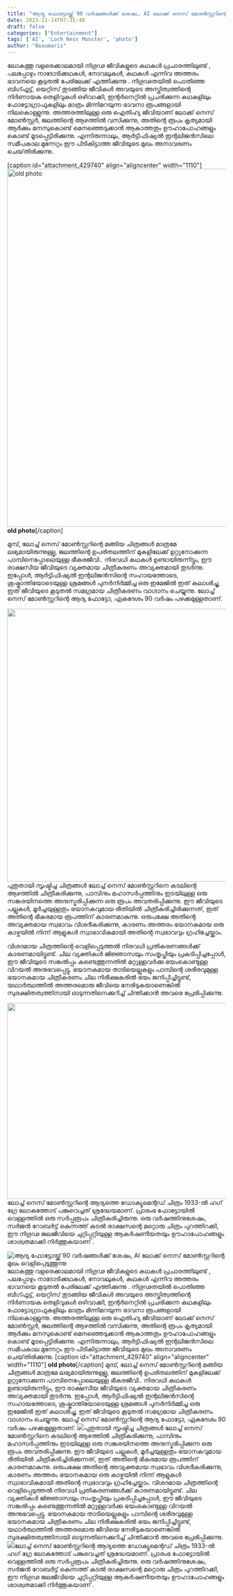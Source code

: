 ```yaml
---
title: "ആദ്യ ഫോട്ടോയ്ക്ക് 90 വർഷങ്ങൾക്ക് ശേഷം, AI ലോക്ക് നെസ് മോൺസ്റ്ററിന്റെ മുഖം വെളിപ്പെടുത്തുന്നു"
date: 2023-11-14T07:35:40
draft: false
categories: ["Entertainment"]
tags: ['AI', 'Loch Ness Monster', 'photo']
author: "Beaumaris"
---
```


ലോകത്തു വളരെക്കാലമായി നിഗൂഢ ജീവികളുടെ കഥകൾ പ്രചാരത്തിലുണ്ട് , പലപ്പോഴും നാടോടിക്കഥകൾ, നോവലുകൾ, കഥകൾ എന്നിവ അത്തരം ഭാവനയെ കൂടുതൽ പേരിലേക്ക് എത്തിക്കുന്നു . നിഗൂഢതയിൽ പൊതിഞ്ഞ ബിഗ്ഫൂട്ട്, യെറ്റിസ് തുടങ്ങിയ ജീവികൾ അവയുടെ അസ്തിത്വത്തിന്റെ നിർണായക തെളിവുകൾ ഒഴിവാക്കി, ഇന്റർനെറ്റിൽ പ്രചരിക്കുന്ന കഥകളിലും ഫോട്ടോഗ്രാഫുകളിലും മാത്രം മിന്നിമറയുന്ന ഭാവനാ രൂപങ്ങളായി നിലകൊള്ളുന്നു. അത്തരത്തിലുള്ള ഒരു ഐതിഹ്യ ജീവിയാണ് ലോക്ക് നെസ് മോൺസ്റ്റർ, ജലത്തിന്റെ ആഴത്തിൽ വസിക്കുന്നു, അതിന്റെ രൂപം കൃത്യമായി ആർക്കും മനസുകൊണ്ട് മെനഞ്ഞെടുക്കാൻ ആകാത്തതും ഊഹാപോഹങ്ങളും കൊണ്ട് മൂടപ്പെട്ടിരിക്കുന്നു. എന്നിരുന്നാലും, ആർട്ടിഫിഷ്യൽ ഇന്റലിജൻസിലെ സമീപകാല മുന്നേറ്റം ഈ പിടികിട്ടാത്ത ജീവിയുടെ മുഖം അനാവരണം ചെയ്‌തിരിക്കുന്നു.

[caption id="attachment_429740" align="aligncenter" width="1110"]<img class="wp-image-429740 size-full" src="https://cdn.boolokam.com/articles/2023/11/fwff.jpg" alt="old photo" width="1110" height="826" /> <strong>old photo</strong>[/caption]

മുമ്പ്, ലോച്ച് നെസ് മോൺസ്റ്ററിന്റെ മങ്ങിയ ചിത്രങ്ങൾ മാത്രമേ ലഭ്യമായിരുന്നുള്ളൂ, ജലത്തിന്റെ ഉപരിതലത്തിന് മുകളിലേക്ക് ഉറ്റുനോക്കുന്ന പാമ്പിനെപ്പോലെയുള്ള ഭീകരജീവി.. നിരവധി കഥകൾ ഉണ്ടായിരുന്നിട്ടും, ഈ രാക്ഷസീയ ജീവിയുടെ വ്യക്തമായ ചിത്രീകരണം അവ്യക്തമായി തുടർന്നു. ഇപ്പോൾ, ആർട്ടിഫിഷ്യൽ ഇന്റലിജൻസിന്റെ സഹായത്തോടെ, ശുഷ്കാന്തിയോടെയുള്ള ശ്രമങ്ങൾ പുനർനിർമ്മിച്ച ഒരു ഇമേജിൽ ഇത് കലാശിച്ചു, ഇത് ജീവിയുടെ കൂടുതൽ സമഗ്രമായ ചിത്രീകരണം വാഗ്ദാനം ചെയ്യുന്നു. ലോച്ച് നെസ് മോൺസ്റ്ററിന്റെ ആദ്യ ഫോട്ടോ, ഏകദേശം 90 വർഷം പഴക്കമുള്ളതാണ്.

<img class="alignnone size-full wp-image-429741" src="https://cdn.boolokam.com/articles/2023/11/ddqqqq-4.jpg" alt="" width="1200" height="630" />പുതുതായി സൃഷ്ടിച്ച ചിത്രങ്ങൾ ലോച്ച് നെസ് മോൺസ്റ്ററിനെ കടലിന്റെ ആഴത്തിൽ ചിത്രീകരിക്കുന്നു, പാമ്പിനും മഹാസർപ്പത്തിനും ഇടയിലുള്ള ഒരു സങ്കരയിനത്തെ അനുസ്മരിപ്പിക്കുന്ന ഒരു രൂപം അവതരിപ്പിക്കുന്നു. ഈ ജീവിയുടെ പല്ലുകൾ, മൂർച്ചയുള്ളതും ഭയാനകവുമായ രീതിയിൽ ചിത്രീകരിച്ചിരിക്കുന്നത്, ഇത് അതിന്റെ ഭീകരമായ രൂപത്തിന് കാരണമാകുന്നു. ഒരുപക്ഷേ അതിന്റെ അവ്യക്തമായ സ്വഭാവം വിശദീകരിക്കുന്നു, കാരണം അത്തരം ഭയാനകമായ ഒരു കാഴ്ചയിൽ നിന്ന് ആളുകൾ സ്വാഭാവികമായി അതിന്റെ സ്വഭാവവും ഗ്രഹിച്ചേയ്ക്കാം.

വിശദമായ ചിത്രത്തിന്റെ വെളിപ്പെടുത്തൽ നിരവധി പ്രതികരണങ്ങൾക്ക് കാരണമായിട്ടുണ്ട്. ചില വ്യക്തികൾ ജിജ്ഞാസയും സംതൃപ്തിയും പ്രകടിപ്പിച്ചപ്പോൾ, ഈ ജീവിയുടെ സങ്കൽപ്പം കണ്ടെത്തുന്നതിൽ മറ്റുള്ളവർക്കു ഭയംകൊണ്ടുള്ള വിറയൽ അനുഭവപ്പെട്ടു. ഭയാനകമായ താടിയെല്ലുകളും പാമ്പിന്റെ ശരീരവുമുള്ള ഭയാനകമായ ചിത്രീകരണം ചില നിരീക്ഷകരിൽ ഭയം ജനിപ്പിച്ചിട്ടുണ്ട്, യഥാർത്ഥത്തിൽ അത്തരമൊരു ജീവിയെ നേരിടുകയാണെങ്കിൽ സുരക്ഷിതത്വത്തിനായി ഓടുന്നതിനെക്കുറിച്ച് ചിന്തിക്കാൻ അവരെ പ്രേരിപ്പിക്കുന്നു.

<img class="alignnone  wp-image-429742" src="https://cdn.boolokam.com/articles/2023/11/qqqqqqqqqqqqqqqqqqqqqqq.jpg" alt="" width="678" height="452" />ലോച്ച് നെസ് മോൺസ്റ്ററിന്റെ ആദ്യത്തെ ഡോക്യുമെന്റഡ് ചിത്രം 1933-ൽ ഹഗ് ഗ്രേ ലോകത്തോട് പങ്കുവെച്ചത് ശ്രദ്ധേയമാണ്. പ്രാരംഭ ഫോട്ടോയിൽ വെള്ളത്തിൽ ഒരു സർപ്പരൂപം ചിത്രീകരിച്ചിരുന്നു. ഒരു വർഷത്തിനുശേഷം, സർജൻ റോബർട്ട് കെന്നത്ത് കടൽ രാക്ഷസന്റെ മറ്റൊരു ചിത്രം പുറത്തിറക്കി, ഈ നിഗൂഢ ജലജീവിയെ ചുറ്റിപ്പറ്റിയുള്ള ആകർഷണീയതയും ഊഹാപോഹങ്ങളും ശാശ്വതമാക്കി നിർത്തുകയാണ് .


![ആദ്യ ഫോട്ടോയ്ക്ക് 90 വർഷങ്ങൾക്ക് ശേഷം, AI ലോക്ക് നെസ് മോൺസ്റ്ററിന്റെ മുഖം വെളിപ്പെടുത്തുന്നു](https://cdn.boolokam.com/articles/2023/11/fwff.jpg)ലോകത്തു വളരെക്കാലമായി നിഗൂഢ ജീവികളുടെ കഥകൾ പ്രചാരത്തിലുണ്ട് , പലപ്പോഴും നാടോടിക്കഥകൾ, നോവലുകൾ, കഥകൾ എന്നിവ അത്തരം ഭാവനയെ കൂടുതൽ പേരിലേക്ക് എത്തിക്കുന്നു . നിഗൂഢതയിൽ പൊതിഞ്ഞ ബിഗ്ഫൂട്ട്, യെറ്റിസ് തുടങ്ങിയ ജീവികൾ അവയുടെ അസ്തിത്വത്തിന്റെ നിർണായക തെളിവുകൾ ഒഴിവാക്കി, ഇന്റർനെറ്റിൽ പ്രചരിക്കുന്ന കഥകളിലും ഫോട്ടോഗ്രാഫുകളിലും മാത്രം മിന്നിമറയുന്ന ഭാവനാ രൂപങ്ങളായി നിലകൊള്ളുന്നു. അത്തരത്തിലുള്ള ഒരു ഐതിഹ്യ ജീവിയാണ് ലോക്ക് നെസ് മോൺസ്റ്റർ, ജലത്തിന്റെ ആഴത്തിൽ വസിക്കുന്നു, അതിന്റെ രൂപം കൃത്യമായി ആർക്കും മനസുകൊണ്ട് മെനഞ്ഞെടുക്കാൻ ആകാത്തതും ഊഹാപോഹങ്ങളും കൊണ്ട് മൂടപ്പെട്ടിരിക്കുന്നു. എന്നിരുന്നാലും, ആർട്ടിഫിഷ്യൽ ഇന്റലിജൻസിലെ സമീപകാല മുന്നേറ്റം ഈ പിടികിട്ടാത്ത ജീവിയുടെ മുഖം അനാവരണം ചെയ്‌തിരിക്കുന്നു. [caption id="attachment_429740" align="aligncenter" width="1110"] **old photo**[/caption] മുമ്പ്, ലോച്ച് നെസ് മോൺസ്റ്ററിന്റെ മങ്ങിയ ചിത്രങ്ങൾ മാത്രമേ ലഭ്യമായിരുന്നുള്ളൂ, ജലത്തിന്റെ ഉപരിതലത്തിന് മുകളിലേക്ക് ഉറ്റുനോക്കുന്ന പാമ്പിനെപ്പോലെയുള്ള ഭീകരജീവി.. നിരവധി കഥകൾ ഉണ്ടായിരുന്നിട്ടും, ഈ രാക്ഷസീയ ജീവിയുടെ വ്യക്തമായ ചിത്രീകരണം അവ്യക്തമായി തുടർന്നു. ഇപ്പോൾ, ആർട്ടിഫിഷ്യൽ ഇന്റലിജൻസിന്റെ സഹായത്തോടെ, ശുഷ്കാന്തിയോടെയുള്ള ശ്രമങ്ങൾ പുനർനിർമ്മിച്ച ഒരു ഇമേജിൽ ഇത് കലാശിച്ചു, ഇത് ജീവിയുടെ കൂടുതൽ സമഗ്രമായ ചിത്രീകരണം വാഗ്ദാനം ചെയ്യുന്നു. ലോച്ച് നെസ് മോൺസ്റ്ററിന്റെ ആദ്യ ഫോട്ടോ, ഏകദേശം 90 വർഷം പഴക്കമുള്ളതാണ്. ![](https://cdn.boolokam.com/articles/2023/11/ddqqqq-4.jpg)പുതുതായി സൃഷ്ടിച്ച ചിത്രങ്ങൾ ലോച്ച് നെസ് മോൺസ്റ്ററിനെ കടലിന്റെ ആഴത്തിൽ ചിത്രീകരിക്കുന്നു, പാമ്പിനും മഹാസർപ്പത്തിനും ഇടയിലുള്ള ഒരു സങ്കരയിനത്തെ അനുസ്മരിപ്പിക്കുന്ന ഒരു രൂപം അവതരിപ്പിക്കുന്നു. ഈ ജീവിയുടെ പല്ലുകൾ, മൂർച്ചയുള്ളതും ഭയാനകവുമായ രീതിയിൽ ചിത്രീകരിച്ചിരിക്കുന്നത്, ഇത് അതിന്റെ ഭീകരമായ രൂപത്തിന് കാരണമാകുന്നു. ഒരുപക്ഷേ അതിന്റെ അവ്യക്തമായ സ്വഭാവം വിശദീകരിക്കുന്നു, കാരണം അത്തരം ഭയാനകമായ ഒരു കാഴ്ചയിൽ നിന്ന് ആളുകൾ സ്വാഭാവികമായി അതിന്റെ സ്വഭാവവും ഗ്രഹിച്ചേയ്ക്കാം. വിശദമായ ചിത്രത്തിന്റെ വെളിപ്പെടുത്തൽ നിരവധി പ്രതികരണങ്ങൾക്ക് കാരണമായിട്ടുണ്ട്. ചില വ്യക്തികൾ ജിജ്ഞാസയും സംതൃപ്തിയും പ്രകടിപ്പിച്ചപ്പോൾ, ഈ ജീവിയുടെ സങ്കൽപ്പം കണ്ടെത്തുന്നതിൽ മറ്റുള്ളവർക്കു ഭയംകൊണ്ടുള്ള വിറയൽ അനുഭവപ്പെട്ടു. ഭയാനകമായ താടിയെല്ലുകളും പാമ്പിന്റെ ശരീരവുമുള്ള ഭയാനകമായ ചിത്രീകരണം ചില നിരീക്ഷകരിൽ ഭയം ജനിപ്പിച്ചിട്ടുണ്ട്, യഥാർത്ഥത്തിൽ അത്തരമൊരു ജീവിയെ നേരിടുകയാണെങ്കിൽ സുരക്ഷിതത്വത്തിനായി ഓടുന്നതിനെക്കുറിച്ച് ചിന്തിക്കാൻ അവരെ പ്രേരിപ്പിക്കുന്നു. ![](https://cdn.boolokam.com/articles/2023/11/qqqqqqqqqqqqqqqqqqqqqqq.jpg)ലോച്ച് നെസ് മോൺസ്റ്ററിന്റെ ആദ്യത്തെ ഡോക്യുമെന്റഡ് ചിത്രം 1933-ൽ ഹഗ് ഗ്രേ ലോകത്തോട് പങ്കുവെച്ചത് ശ്രദ്ധേയമാണ്. പ്രാരംഭ ഫോട്ടോയിൽ വെള്ളത്തിൽ ഒരു സർപ്പരൂപം ചിത്രീകരിച്ചിരുന്നു. ഒരു വർഷത്തിനുശേഷം, സർജൻ റോബർട്ട് കെന്നത്ത് കടൽ രാക്ഷസന്റെ മറ്റൊരു ചിത്രം പുറത്തിറക്കി, ഈ നിഗൂഢ ജലജീവിയെ ചുറ്റിപ്പറ്റിയുള്ള ആകർഷണീയതയും ഊഹാപോഹങ്ങളും ശാശ്വതമാക്കി നിർത്തുകയാണ് .
